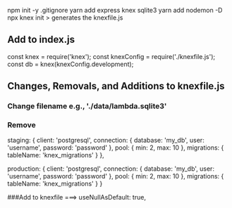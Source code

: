 npm init -y
.gitignore
yarn add express knex sqlite3
yarn add nodemon -D
npx knex init > generates the knexfile.js

## Add to index.js
const knex = require('knex');
const knexConfig = require('./knexfile.js');
const db = knex(knexConfig.development);

## Changes, Removals, and Additions to knexfile.js
### Change filename e.g., './data/lambda.sqlite3'
### Remove

  staging: {
    client: 'postgresql',
    connection: {
      database: 'my_db',
      user:     'username',
      password: 'password'
    },
    pool: {
      min: 2,
      max: 10
    },
    migrations: {
      tableName: 'knex_migrations'
    }
  },

  production: {
    client: 'postgresql',
    connection: {
      database: 'my_db',
      user:     'username',
      password: 'password'
    },
    pool: {
      min: 2,
      max: 10
    },
    migrations: {
      tableName: 'knex_migrations'
    }
  }

  ###Add to knexfile ===> useNullAsDefault: true,
